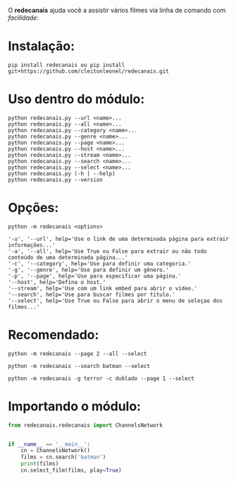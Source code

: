 O **redecanais** ajuda você a assistir vários filmes via linha de comando com *facilidade*:

# Instalação:
```shell script
pip install redecanais ou pip install git+https://github.com/cleitonleonel/redecanais.git
```

# Uso dentro do módulo:
```shell script
python redecanais.py --url <name>...
python redecanais.py --all <name>... 
python redecanais.py --category <name>...
python redecanais.py --genre <name>...
python redecanais.py --page <name>...
python redecanais.py --host <name>...                             
python redecanais.py --stream <name>...
python redecanais.py --search <name>...
python redecanais.py --select <name>...
python redecanais.py (-h | --help)
python redecanais.py --version
```      

# Opções:
    
```shell script
python -m redecanais <options>

'-u', '--url', help='Use o link de uma determinada página para extrair informações...'
'-a', '--all', help='Use True ou False para extrair ou não todo conteúdo de uma determinada página...'
'-c', '--category', help='Use para definir uma categoria.'
'-g', '--genre', help='Use para definir um gênero.'
'-p', '--page', help='Use para especificar uma página.'
'--host', help='Defina o host.'
'--stream', help='Use com um link embed para abrir o vídeo.'
'--search', help='Use para buscar filmes por título.'
'--select', help='Use True ou False para abrir o menu de seleçao dos filmes...'
```

# Recomendado:

```shell script
python -m redecanais --page 2 --all --select

python -m redecanais --search batman --select

python -m redecanais -g terror -c dublado --page 1 --select
```


# Importando o módulo:
```python
from redecanais.redecanais import ChannelsNetwork


if __name__ == '__main__':
    cn = ChannelsNetwork()
    films = cn.search('batman')
    print(films)
    cn.select_film(films, play=True)

```